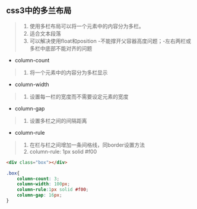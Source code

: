 ## css3中的多兰布局
>1. 使用多栏布局可以将一个元素中的内容分为多栏。
>2. 适合文本段落
>3. 可以解决使用float和position -不能撑开父容器高度问题；-左右两栏或多栏中底部不能对齐的问题
* column-count
>1. 将一个元素中的内容分为多栏显示
* column-width
>1. 设置每一栏的宽度而不需要设定元素的宽度
* column-gap
>1. 设置多栏之间的间隔距离
* column-rule
>1. 在栏与栏之间增加一条间格线，同border设置方法
>2. column-rule: 1px solid #f00

````html
<div class="box"></div>
````
````css
.box{
    column-count: 3;
    column-width: 100px;
    column-rule:1px solid #f00;
    column-gap: 16px;
}
````